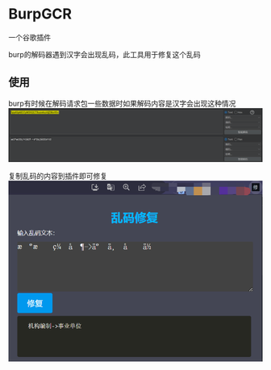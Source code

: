 # BurpGCR

一个谷歌插件

burp的解码器遇到汉字会出现乱码，此工具用于修复这个乱码

## 使用

burp有时候在解码请求包一些数据时如果解码内容是汉字会出现这种情况
![image-20230709211935646](./image/image-20230709211935646.png)

复制乱码的内容到插件即可修复
![image-20230709211912953](./image/image-20230709211912953.png)
